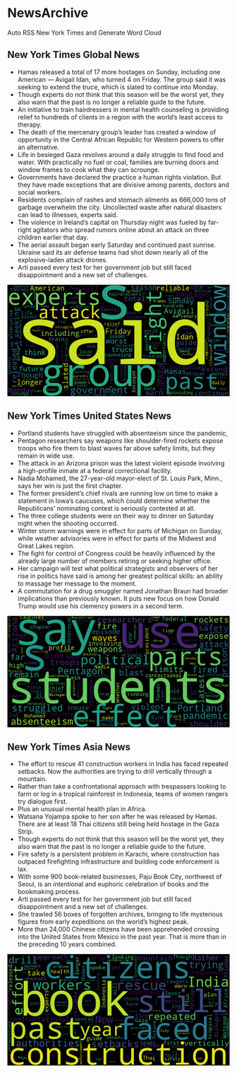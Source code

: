 # NewsArchive
Auto RSS New York Times and Generate Word Cloud

## New York Times Global News
* Hamas released a total of 17 more hostages on Sunday, including one American — Avigail Idan, who turned 4 on Friday. The group said it was seeking to extend the truce, which is slated to continue into Monday.
* Though experts do not think that this season will be the worst yet, they also warn that the past is no longer a reliable guide to the future.
* An initiative to train hairdressers in mental health counseling is providing relief to hundreds of clients in a region with the world’s least access to therapy.
* The death of the mercenary group’s leader has created a window of opportunity in the Central African Republic for Western powers to offer an alternative.
* Life in besieged Gaza revolves around a daily struggle to find food and water. With practically no fuel or coal, families are burning doors and window frames to cook what they can scrounge.
* Governments have declared the practice a human rights violation. But they have made exceptions that are divisive among parents, doctors and social workers.
* Residents complain of rashes and stomach ailments as 666,000 tons of garbage overwhelm the city. Uncollected waste after natural disasters can lead to illnesses, experts said.
* The violence in Ireland’s capital on Thursday night was fueled by far-right agitators who spread rumors online about an attack on three children earlier that day.
* The aerial assault began early Saturday and continued past sunrise. Ukraine said its air defense teams had shot down nearly all of the explosive-laden attack drones.
* Arti passed every test for her government job but still faced disappointment and a new set of challenges.

![Global](./global.png)
## New York Times United States News
* Portland students have struggled with absenteeism since the pandemic,
* Pentagon researchers say weapons like shoulder-fired rockets expose troops who fire them to blast waves far above safety limits, but they remain in wide use.
* The attack in an Arizona prison was the latest violent episode involving a high-profile inmate at a federal correctional facility.
* Nadia Mohamed, the 27-year-old mayor-elect of St. Louis Park, Minn., says her win is just the first chapter.
* The former president’s chief rivals are running low on time to make a statement in Iowa’s caucuses, which could determine whether the Republicans’ nominating contest is seriously contested at all.
* The three college students were on their way to dinner on Saturday night when the shooting occurred.
* Winter storm warnings were in effect for parts of Michigan on Sunday, while weather advisories were in effect for parts of the Midwest and Great Lakes region.
* The fight for control of Congress could be heavily influenced by the already large number of members retiring or seeking higher office.
* Her campaign will test what political strategists and observers of her rise in politics have said is among her greatest political skills: an ability to massage her message to the moment.
* A commutation for a drug smuggler named Jonathan Braun had broader implications than previously known. It puts new focus on how Donald Trump would use his clemency powers in a second term.

![US](./usnews.png)
## New York Times Asia News
* The effort to rescue 41 construction workers in India has faced repeated setbacks. Now the authorities are trying to drill vertically through a mountain.
* Rather than take a confrontational approach with trespassers looking to farm or log in a tropical rainforest in Indonesia, teams of women rangers try dialogue first.
* Plus an unusual mental health plan in Africa.
* Watsana Yojampa spoke to her son after he was released by Hamas. There are at least 18 Thai citizens still being held hostage in the Gaza Strip.
* Though experts do not think that this season will be the worst yet, they also warn that the past is no longer a reliable guide to the future.
* Fire safety is a persistent problem in Karachi, where construction has outpaced firefighting infrastructure and building code enforcement is lax.
* With some 900 book-related businesses, Paju Book City, northwest of Seoul, is an intentional and euphoric celebration of books and the bookmaking process.
* Arti passed every test for her government job but still faced disappointment and a new set of challenges.
* She trawled 56 boxes of forgotten archives, bringing to life mysterious figures from early expeditions on the world’s highest peak.
* More than 24,000 Chinese citizens have been apprehended crossing into the United States from Mexico in the past year. That is more than in the preceding 10 years combined.

![Asian](./asian.png)
